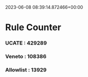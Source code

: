 2023-06-08 08:39:14.872466+00:00
# Rule Counter 
 ### UCATE : 429289

 ### Veneto : 108386

 ### Allowlist : 13929